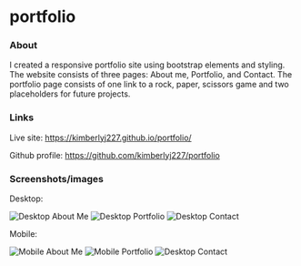 # portfolio

### About

I created a responsive portfolio site using bootstrap elements and styling. The website consists of three pages: About me, Portfolio, and Contact. The portfolio page consists of one link to a rock, paper, scissors game and two placeholders for future projects. 

### Links

Live site:
https://kimberlyj227.github.io/portfolio/

Github profile:
https://github.com/kimberlyj227/portfolio


### Screenshots/images

Desktop:

![Desktop About Me](Assets/Images/desktop-aboutme.png)
![Desktop Portfolio](Assets/Images/desktop-portfolio.png)
![Desktop Contact](Assets/Images/desktop-contact.png)

Mobile:

![Mobile About Me](Assets/Images/mobile-aboutme.png)
![Mobile Portfolio](Assets/Images/mobile-portfolio.png)
![Desktop Contact](Assets/Images/mobile-contact.png)